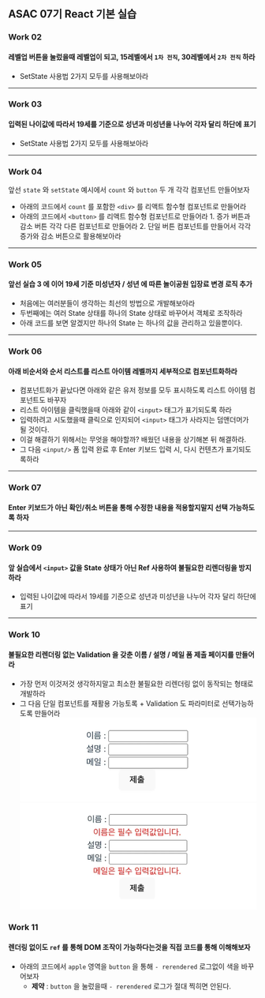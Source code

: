 ## ASAC 07기 React 기본 실습

### Work 02

#### 레벨업 버튼을 눌렀을때 레벨업이 되고, 15레벨에서 `1차 전직`, 30레벨에서 `2차 전직` 하라

- SetState 사용법 2가지 모두를 사용해보아라

---

### Work 03

#### 입력된 나이값에 따라서 19세를 기준으로 성년과 미성년을 나누어 각자 달리 하단에 표기

- SetState 사용법 2가지 모두를 사용해보아라

---

### Work 04

앞선 `state` 와 `setState` 예시에서 `count` 와 `button` 두 개 각각 컴포넌트 만들어보자

- 아래의 코드에서 `count` 를 포함한 `<div>` 를 리액트 함수형 컴포넌트로 만들어라
- 아래의 코드에서 `<button>` 를 리액트 함수형 컴포넌트로 만들어라 1. 증가 버튼과 감소 버튼 각각 다른 컴포넌트로 만들어라 2. 단일 버튼 컴포넌트를 만들어서 각각 증가와 감소 버튼으로 활용해보아라

---

### Work 05

#### 앞선 실습 3 에 이어 19세 기준 미성년자 / 성년 에 따른 놀이공원 입장료 변경 로직 추가

- 처음에는 여러분들이 생각하는 최선의 방법으로 개발해보아라
- 두번째에는 여러 State 상태를 하나의 State 상태로 바꾸어서 객체로 조작하라
- 아래 코드를 보면 알겠지만 하나의 State 는 하나의 값을 관리하고 있을뿐이다.

---

### Work 06

#### 아래 비순서와 순서 리스트를 리스트 아이템 레벨까지 세부적으로 컴포넌트화하라

- 컴포넌트화가 끝났다면 아래와 같은 유저 정보를 모두 표시하도록 리스트 아이템 컴포넌트도 바꾸자
- 리스트 아이템을 클릭했을때 아래와 같이 `<input>` 태그가 표기되도록 하라
- 입력하려고 시도했을때 클릭으로 인지되어 `<input>` 태그가 사라지는 덤앤더머가 될 것이다.
- 이걸 해결하기 위해서는 무엇을 해야할까? 배웠던 내용을 상기해본 뒤 해결하라.
- 그 다음 `<input/>` 폼 입력 완료 후 Enter 키보드 입력 시, 다시 컨텐츠가 표기되도록하라

---

### Work 07

#### Enter 키보드가 아닌 확인/취소 버튼을 통해 수정한 내용을 적용할지말지 선택 가능하도록 하자

---

### Work 09

#### 앞 실습에서 `<input>` 값을 State 상태가 아닌 Ref 사용하여 불필요한 리렌더링을 방지하라

- 입력된 나이값에 따라서 19세를 기준으로 성년과 미성년을 나누어 각자 달리 하단에 표기

---

### Work 10

#### 불필요한 리렌더링 없는 Validation 을 갖춘 이름 / 설명 / 메일 폼 제출 페이지를 만들어라

- 가장 먼저 이것저것 생각하지말고 최소한 불필요한 리렌더링 없이 동작되는 형태로 개발하라
- 그 다음 단일 컴포넌트를 재활용 가능토록 + Validation 도 파라미터로 선택가능하도록 만들어라
  ![alt text](image.png)
  ![alt text](image-1.png)

### Work 11

#### **렌더링 없이도 `ref` 를 통해 DOM 조작이 가능하다는것을 직접 코드를 통해 이해해보자**

- 아래의 코드에서 `apple` 영역을 `button` 을 통해 `- rerendered` 로그없이 색을 바꾸어보자
    - **제약** : `button` 을 눌렀을때 `- rerendered` 로그가 절대 찍히면 안된다.
